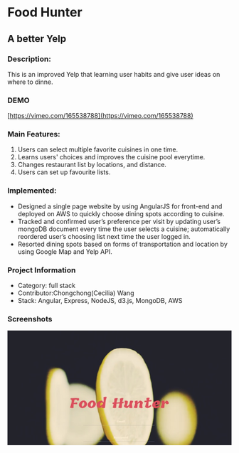 # Food Hunter
## A better Yelp
### Description:


This is an improved Yelp that learning user habits and give user ideas on where to dinne.

### DEMO
[https://vimeo.com/165538788](https://vimeo.com/165538788)

### Main Features:
1. Users can select multiple favorite cuisines in one time.
2. Learns users' choices and improves the cuisine pool everytime.
3. Changes restaurant list by locations, and distance.
4. Users can set up favourite lists.

### Implemented:
* Designed a single page website by using AngularJS for front-end and deployed on AWS to quickly choose dining spots according to cuisine.
* Tracked and confirmed user’s preference per visit by updating user’s mongoDB document every time the user selects a cuisine; automatically reordered user’s choosing list next time the user logged in.
* Resorted dining spots based on forms of transportation and location by using Google Map and Yelp API.

### Project Information
* Category: full stack
* Contributor:Chongchong(Cecilia) Wang
* Stack: Angular, Express, NodeJS, d3.js, MongoDB, AWS

### Screenshots
![](https://github.com/CcWang/Ccwang.github.io/blob/master/static/images/foodhunter.jpg)

